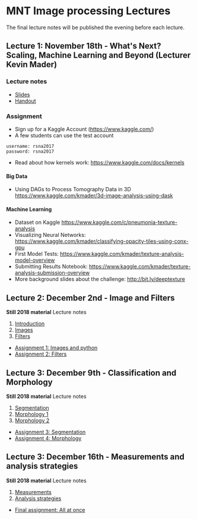# MNT Image processing Lectures
The final lecture notes will be published the evening before each lecture.

## Lecture 1: November 18th - What's Next? Scaling, Machine Learning and Beyond (Lecturer Kevin Mader)

### Lecture notes
- [Slides](http://nbviewer.jupyter.org/format/slides/github/ImagingLectures/MNT_Lectures/blob/master/Lecture4/04_lecture_beyond.ipynb)
- [Handout](http://nbviewer.jupyter.org/github/ImagingLectures/MNT_Lectures/blob/master/Lecture4/04_lecture_beyond.ipynb)

### Assignment
- Sign up for a Kaggle Account (https://www.kaggle.com/)
 - A few students can use the test account
```
username: rsna2017
password: rsna2017
 ```
- Read about how kernels work: https://www.kaggle.com/docs/kernels

#### Big Data
- Using DAGs to Process Tomography Data in 3D https://www.kaggle.com/kmader/3d-image-analysis-using-dask

#### Machine Learning
- Dataset on Kaggle https://www.kaggle.com/c/pneumonia-texture-analysis 
- Visualizing Neural Networks: https://www.kaggle.com/kmader/classifying-opacity-tiles-using-conx-gpu
- First Model Tests: https://www.kaggle.com/kmader/texture-analysis-model-overview 
- Submitting Results Notebook:  https://www.kaggle.com/kmader/texture-analysis-submission-overview
- More background slides about the challenge: http://bit.ly/deeptexture 



## Lecture 2: December 2nd - Image and Filters
<b>Still 2018 material</b>
Lecture notes
1. [Introduction](https://github.com/ImagingLectures/MNT_Lectures/blob/master/Lecture1/00_lecture_introduction.pdf)
2. [Images](https://github.com/ImagingLectures/MNT_Lectures/blob/master/Lecture1/01_lecture_images.pdf)
3. [Filters](https://github.com/ImagingLectures/MNT_Lectures/blob/master/Lecture1/02_lecture_filters.pdf)

* [Assignment 1: Images and python](https://github.com/ImagingLectures/image-processing-with-python-anderskaestner)
* [Assignment 2: Filters](https://github.com/ImagingLectures/filters_anderskaestner)

## Lecture 3: December 9th - Classification and Morphology
<b>Still 2018 material</b>
Lecture notes
1. [Segmentation](https://github.com/ImagingLectures/MNT_Lectures/blob/master/Lecture2/03_lecture_segmentation.pdf)
2. [Morphology 1](https://github.com/ImagingLectures/MNT_Lectures/blob/master/Lecture2/04_lecture_morphology.pdf)
3. [Morphology 2](https://github.com/ImagingLectures/MNT_Lectures/blob/master/Lecture2/04_lecture_morphology2.pdf)

* [Assignment 3: Segmentation](https://github.com/ImagingLectures/segmentation-anderskaestner)
* [Assignment 4: Morphology](https://github.com/ImagingLectures/morphology_anderskaestner)

## Lecture 3: December 16th - Measurements and analysis strategies
<b>Still 2018 material</b>
Lecture notes
1. [Measurements](https://github.com/ImagingLectures/MNT_Lectures/blob/master/Lecture3/05_lecture_analysis.pdf)
2. [Analysis strategies](https://github.com/ImagingLectures/MNT_Lectures/blob/master/Lecture3/06_lecture_strategies.pdf)

* [Final assignment: All at once](https://github.com/ImagingLectures/final_assignment)



